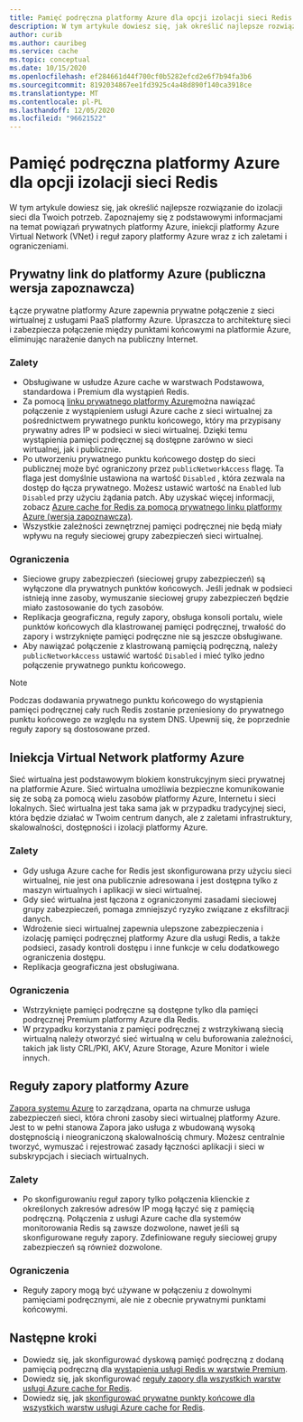 ```yaml
---
title: Pamięć podręczna platformy Azure dla opcji izolacji sieci Redis
description: W tym artykule dowiesz się, jak określić najlepsze rozwiązanie do izolacji sieci dla Twoich potrzeb. Zapoznajemy się z podstawowymi informacjami na temat powiązań prywatnych platformy Azure, iniekcji platformy Azure Virtual Network (VNet) i reguł zapory platformy Azure wraz z ich zaletami i ograniczeniami.
author: curib
ms.author: cauribeg
ms.service: cache
ms.topic: conceptual
ms.date: 10/15/2020
ms.openlocfilehash: ef284661d44f700cf0b5282efcd2e6f7b94fa3b6
ms.sourcegitcommit: 8192034867ee1fd3925c4a48d890f140ca3918ce
ms.translationtype: MT
ms.contentlocale: pl-PL
ms.lasthandoff: 12/05/2020
ms.locfileid: "96621522"
---
```

# <a name="azure-cache-for-redis-network-isolation-options"></a>Pamięć podręczna platformy Azure dla opcji izolacji sieci Redis 
W tym artykule dowiesz się, jak określić najlepsze rozwiązanie do izolacji sieci dla Twoich potrzeb. Zapoznajemy się z podstawowymi informacjami na temat powiązań prywatnych platformy Azure, iniekcji platformy Azure Virtual Network (VNet) i reguł zapory platformy Azure wraz z ich zaletami i ograniczeniami.  

## <a name="azure-private-link-public-preview"></a>Prywatny link do platformy Azure (publiczna wersja zapoznawcza) 
Łącze prywatne platformy Azure zapewnia prywatne połączenie z sieci wirtualnej z usługami PaaS platformy Azure. Upraszcza to architekturę sieci i zabezpiecza połączenie między punktami końcowymi na platformie Azure, eliminując narażenie danych na publiczny Internet. 

### <a name="advantages"></a>Zalety
* Obsługiwane w usłudze Azure cache w warstwach Podstawowa, standardowa i Premium dla wystąpień Redis. 
* Za pomocą [linku prywatnego platformy Azure](../private-link/private-link-overview.md)można nawiązać połączenie z wystąpieniem usługi Azure cache z sieci wirtualnej za pośrednictwem prywatnego punktu końcowego, który ma przypisany prywatny adres IP w podsieci w sieci wirtualnej. Dzięki temu wystąpienia pamięci podręcznej są dostępne zarówno w sieci wirtualnej, jak i publicznie.  
* Po utworzeniu prywatnego punktu końcowego dostęp do sieci publicznej może być ograniczony przez `publicNetworkAccess` flagę. Ta flaga jest domyślnie ustawiona na wartość `Disabled` , która zezwala na dostęp do łącza prywatnego. Możesz ustawić wartość na `Enabled` lub `Disabled` przy użyciu żądania patch. Aby uzyskać więcej informacji, zobacz [Azure cache for Redis za pomocą prywatnego linku platformy Azure (wersja zapoznawcza)](cache-private-link.md). 
* Wszystkie zależności zewnętrznej pamięci podręcznej nie będą miały wpływu na reguły sieciowej grupy zabezpieczeń sieci wirtualnej.

### <a name="limitations"></a>Ograniczenia 
* Sieciowe grupy zabezpieczeń (sieciowej grupy zabezpieczeń) są wyłączone dla prywatnych punktów końcowych. Jeśli jednak w podsieci istnieją inne zasoby, wymuszanie sieciowej grupy zabezpieczeń będzie miało zastosowanie do tych zasobów.
* Replikacja geograficzna, reguły zapory, obsługa konsoli portalu, wiele punktów końcowych dla klastrowanej pamięci podręcznej, trwałość do zapory i wstrzyknięte pamięci podręczne nie są jeszcze obsługiwane. 
* Aby nawiązać połączenie z klastrowaną pamięcią podręczną, należy `publicNetworkAccess` ustawić wartość `Disabled` i mieć tylko jedno połączenie prywatnego punktu końcowego.

> [!NOTE]
> Podczas dodawania prywatnego punktu końcowego do wystąpienia pamięci podręcznej cały ruch Redis zostanie przeniesiony do prywatnego punktu końcowego ze względu na system DNS.
> Upewnij się, że poprzednie reguły zapory są dostosowane przed.  
>
>

## <a name="azure-virtual-network-injection"></a>Iniekcja Virtual Network platformy Azure 
Sieć wirtualna jest podstawowym blokiem konstrukcyjnym sieci prywatnej na platformie Azure. Sieć wirtualna umożliwia bezpieczne komunikowanie się ze sobą za pomocą wielu zasobów platformy Azure, Internetu i sieci lokalnych. Sieć wirtualna jest taka sama jak w przypadku tradycyjnej sieci, która będzie działać w Twoim centrum danych, ale z zaletami infrastruktury, skalowalności, dostępności i izolacji platformy Azure. 

### <a name="advantages"></a>Zalety
* Gdy usługa Azure cache for Redis jest skonfigurowana przy użyciu sieci wirtualnej, nie jest ona publicznie adresowana i jest dostępna tylko z maszyn wirtualnych i aplikacji w sieci wirtualnej.  
* Gdy sieć wirtualna jest łączona z ograniczonymi zasadami sieciowej grupy zabezpieczeń, pomaga zmniejszyć ryzyko związane z eksfiltracji danych. 
* Wdrożenie sieci wirtualnej zapewnia ulepszone zabezpieczenia i izolację pamięci podręcznej platformy Azure dla usługi Redis, a także podsieci, zasady kontroli dostępu i inne funkcje w celu dodatkowego ograniczenia dostępu. 
* Replikacja geograficzna jest obsługiwana. 

### <a name="limitations"></a>Ograniczenia
* Wstrzyknięte pamięci podręczne są dostępne tylko dla pamięci podręcznej Premium platformy Azure dla Redis. 
* W przypadku korzystania z pamięci podręcznej z wstrzykiwaną siecią wirtualną należy otworzyć sieć wirtualną w celu buforowania zależności, takich jak listy CRL/PKI, AKV, Azure Storage, Azure Monitor i wiele innych.  


## <a name="azure-firewall-rules"></a>Reguły zapory platformy Azure
[Zapora systemu Azure](../firewall/overview.md) to zarządzana, oparta na chmurze usługa zabezpieczeń sieci, która chroni zasoby sieci wirtualnej platformy Azure. Jest to w pełni stanowa Zapora jako usługa z wbudowaną wysoką dostępnością i nieograniczoną skalowalnością chmury. Możesz centralnie tworzyć, wymuszać i rejestrować zasady łączności aplikacji i sieci w subskrypcjach i sieciach wirtualnych.  

### <a name="advantages"></a>Zalety
* Po skonfigurowaniu reguł zapory tylko połączenia klienckie z określonych zakresów adresów IP mogą łączyć się z pamięcią podręczną. Połączenia z usługi Azure cache dla systemów monitorowania Redis są zawsze dozwolone, nawet jeśli są skonfigurowane reguły zapory. Zdefiniowane reguły sieciowej grupy zabezpieczeń są również dozwolone.  

### <a name="limitations"></a>Ograniczenia
* Reguły zapory mogą być używane w połączeniu z dowolnymi pamięciami podręcznymi, ale nie z obecnie prywatnymi punktami końcowymi. 


## <a name="next-steps"></a>Następne kroki
* Dowiedz się, jak skonfigurować dyskową pamięć podręczną z dodaną pamięcią podręczną dla [wystąpienia usługi Redis w warstwie Premium](cache-how-to-premium-vnet.md).  
* Dowiedz się, jak skonfigurować [reguły zapory dla wszystkich warstw usługi Azure cache for Redis](cache-configure.md#firewall). 
* Dowiedz się, jak [skonfigurować prywatne punkty końcowe dla wszystkich warstw usługi Azure cache for Redis](cache-private-link.md).